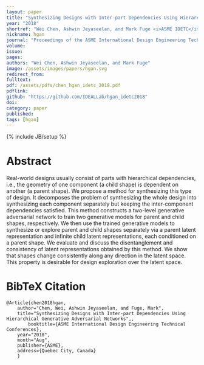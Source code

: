 ```yaml
---
layout: paper
title: "Synthesizing Designs with Inter-part Dependencies Using Hierarchical Generative Adversarial Networks"
year: "2018"
shortref: "Wei Chen, Ashwin Jeyaseelan, and Mark Fuge <i>ASME IDETC</i> 2018"
nickname: hgan
journal: "Proceedings of the ASME International Design Engineering Technical Conferences"
volume: 
issue: 
pages: 
authors: "Wei Chen, Ashwin Jeyaseelan, and Mark Fuge"
image: /assets/images/papers/hgan.svg
redirect_from: 
fulltext: 
pdf: /assets/pdfs/chen_hgan_idetc_2018.pdf
pdflink: 
github: "https://github.com/IDEALLab/hgan_idetc2018"
doi:
category: paper
published: 
tags: [hgan]
---
```

{% include JB/setup %}

# Abstract 

Real-world designs usually consist of parts with hierarchical dependencies, i.e., the geometry of one component (a child shape) is dependent on another (a parent shape). We propose a method for synthesizing this type of design. It decomposes the problem of synthesizing the whole design into synthesizing each component separately but keeping the inter-component dependencies satisfied. This method constructs a two-level generative adversarial network to train two generative models for parent and child shapes, respectively. We then use the trained generative models to synthesize or explore parent and child shapes separately via a parent latent representation and infinite child latent representations, each conditioned on a parent shape. We evaluate and discuss the disentanglement and consistency of latent representations obtained by this method. We show that shapes change consistently along any direction in the latent space. This property is desirable for design exploration over the latent space.




# BibTeX Citation

```
@Article{chen2018hgan,
	author="Chen, Wei, Ashwin Jeyaseelan, and Fuge, Mark",
	title="Synthesizing Designs with Inter-part Dependencies Using Hierarchical Generative Adversarial Networks",,
    	booktitle={ASME International Design Engineering Technical Conferences},
	year="2018",
	month="Aug",
	publisher={ASME},
	address={Quebec City, Canada}
	}
```
